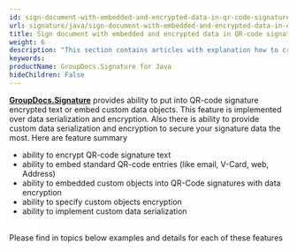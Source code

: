 ```yaml
---
id: sign-document-with-embedded-and-encrypted-data-in-qr-code-signatures
url: signature/java/sign-document-with-embedded-and-encrypted-data-in-qr-code-signatures
title: Sign document with embedded and encrypted data in QR-code signatures
weight: 6
description: "This section contains articles with explanation how to create QR-Code electronic signatures and embed into QR-Code custom data object with its serialization and encryption. The examples show how to customize object serialization and encryption."
keywords: 
productName: GroupDocs.Signature for Java
hideChildren: False
---
```

[**GroupDocs.Signature**](https://products.groupdocs.com/signature/java) provides ability to put into QR-code signature encrypted text or embed custom data objects. This feature is implemented over data serialization and encryption. Also there is ability to provide custom data serialization and encryption to secure your signature data the most. Here are feature summary

*   ability to encrypt QR-code signature text
*   ability to embed standard QR-code entries (like email, V-Card, web, Address)
*   ability to embedded custom objects into QR-Code signatures with data encryption
*   ability to specify custom objects encryption
*   ability to implement custom data serialization  
        
      
    

Please find in topics below examples and details for each of these features
